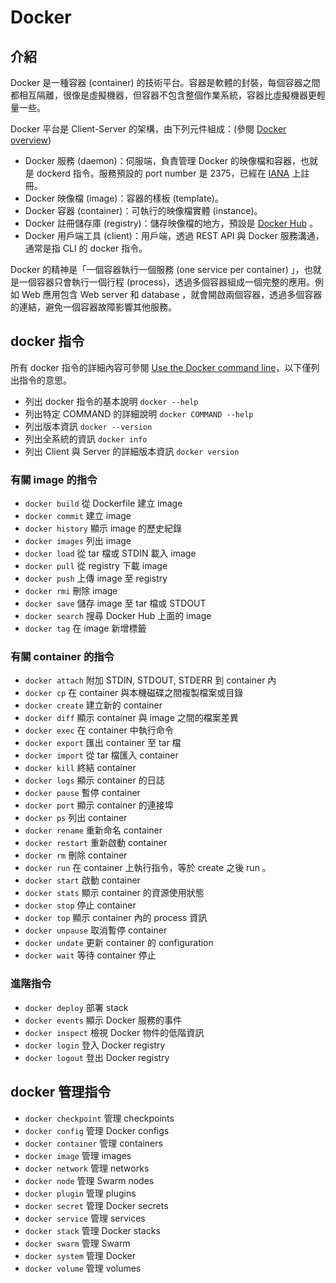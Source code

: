 # Docker

## 介紹

Docker 是一種容器 (container) 的技術平台。容器是軟體的封裝，每個容器之間都相互隔離，很像是虛擬機器，但容器不包含整個作業系統，容器比虛擬機器更輕量一些。

Docker 平台是 Client-Server 的架構，由下列元件組成：(參閱 [Docker overview](https://docs.docker.com/engine/docker-overview/))
* Docker 服務 (daemon)：伺服端，負責管理 Docker 的映像檔和容器，也就是 dockerd 指令。服務預設的 port number 是 2375，已經在 [IANA](https://www.iana.org/assignments/service-names-port-numbers/service-names-port-numbers.xhtml?search=docker) 上註冊。
* Docker 映像檔 (image)：容器的樣板 (template)。
* Docker 容器 (container)：可執行的映像檔實體 (instance)。
* Docker 註冊儲存庫 (registry)：儲存映像檔的地方，預設是 [Docker Hub](https://hub.docker.com/) 。
* Docker 用戶端工具 (client)：用戶端，透過 REST API 與 Docker 服務溝通，通常是指 CLI 的 docker 指令。

Docker 的精神是「一個容器執行一個服務 (one service per container) 」，也就是一個容器只會執行一個行程 (process)，透過多個容器組成一個完整的應用。例如 Web 應用包含 Web server 和 database ，就會開啟兩個容器，透過多個容器的連結，避免一個容器故障影響其他服務。

## docker 指令

所有 docker 指令的詳細內容可參閱 [Use the Docker command line](https://docs.docker.com/engine/reference/commandline/cli/)，以下僅列出指令的意思。

* 列出 docker 指令的基本說明 `docker --help`
* 列出特定 COMMAND 的詳細說明 `docker COMMAND --help`
* 列出版本資訊 `docker --version`
* 列出全系統的資訊 `docker info`
* 列出 Client 與 Server 的詳細版本資訊 `docker version`

### 有關 image 的指令

* `docker build` 從 Dockerfile 建立 image
* `docker commit` 建立 image
* `docker history` 顯示 image 的歷史紀錄
* `docker images` 列出 image
* `docker load` 從 tar 檔或 STDIN 載入 image
* `docker pull` 從 registry 下載 image
* `docker push` 上傳 image 至 registry
* `docker rmi` 刪除 image
* `docker save` 儲存 image 至 tar 檔或 STDOUT
* `docker search` 搜尋 Docker Hub 上面的 image
* `docker tag` 在 image 新增標籤

### 有關 container 的指令

* `docker attach` 附加 STDIN, STDOUT, STDERR 到 container 內
* `docker cp` 在 container 與本機磁碟之間複製檔案或目錄
* `docker create` 建立新的 container
* `docker diff` 顯示 container 與 image 之間的檔案差異
* `docker exec` 在 container 中執行命令
* `docker export` 匯出 container 至 tar 檔
* `docker import` 從 tar 檔匯入 container
* `docker kill` 終結 container
* `docker logs` 顯示 container 的日誌
* `docker pause` 暫停 container
* `docker port` 顯示 container 的連接埠
* `docker ps` 列出 container
* `docker rename` 重新命名 container
* `docker restart` 重新啟動 container
* `docker rm` 刪除 container
* `docker run` 在 container 上執行指令，等於 create 之後 run 。
* `docker start` 啟動 container
* `docker stats` 顯示 container 的資源使用狀態
* `docker stop` 停止 container
* `docker top` 顯示 container 內的 process 資訊
* `docker unpause` 取消暫停 container
* `docker undate` 更新 container 的 configuration
* `docker wait` 等待 container 停止

### 進階指令

* `docker deploy` 部署 stack
* `docker events` 顯示 Docker 服務的事件
* `docker inspect` 檢視 Docker 物件的低階資訊
* `docker login` 登入 Docker registry
* `docker logout` 登出 Docker registry

## docker 管理指令

* `docker checkpoint` 管理 checkpoints
* `docker config` 管理 Docker configs
* `docker container` 管理 containers
* `docker image` 管理 images
* `docker network` 管理 networks
* `docker node` 管理 Swarm nodes
* `docker plugin` 管理 plugins
* `docker secret` 管理 Docker secrets
* `docker service` 管理 services
* `docker stack` 管理 Docker stacks
* `docker swarm` 管理 Swarm
* `docker system` 管理 Docker
* `docker volume` 管理 volumes
